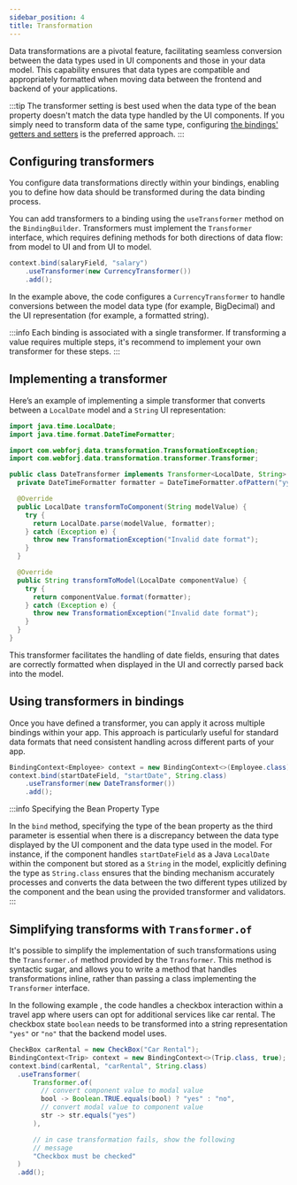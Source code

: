 ```yaml
---
sidebar_position: 4
title: Transformation
---
```


Data transformations are a pivotal feature, facilitating seamless conversion between the data types used in UI components and those in your data model. This capability ensures that data types are compatible and appropriately formatted when moving data between the frontend and backend of your applications.

:::tip
The transformer setting is best used when the data type of the bean property doesn't match the data type handled by the UI components. If you simply need to transform data of the same type, configuring [the bindings' getters and setters](bindings#binding-getters-and-setters) is the preferred approach.
:::

## Configuring transformers

You configure data transformations directly within your bindings, enabling you to define how data should be transformed during the data binding process.

You can add transformers to a binding using the `useTransformer` method on the `BindingBuilder`. Transformers must implement the `Transformer` interface, which requires defining methods for both directions of data flow: from model to UI and from UI to model.

```java
context.bind(salaryField, "salary")
    .useTransformer(new CurrencyTransformer())
    .add();
```

In the example above, the code configures a `CurrencyTransformer` to handle conversions between the model data type (for example, BigDecimal) and the UI representation (for example, a formatted string).

:::info
Each binding is associated with a single transformer. If transforming a value requires multiple steps, it's recommend to implement your own transformer for these steps.
:::

## Implementing a transformer

Here’s an example of implementing a simple transformer that converts between a `LocalDate` model and a `String` UI representation:

```java
import java.time.LocalDate;
import java.time.format.DateTimeFormatter;

import com.webforj.data.transformation.TransformationException;
import com.webforj.data.transformation.transformer.Transformer;

public class DateTransformer implements Transformer<LocalDate, String> {
  private DateTimeFormatter formatter = DateTimeFormatter.ofPattern("yyyy-MM-dd");

  @Override
  public LocalDate transformToComponent(String modelValue) {
    try {
      return LocalDate.parse(modelValue, formatter);
    } catch (Exception e) {
      throw new TransformationException("Invalid date format");
    }
  }

  @Override
  public String transformToModel(LocalDate componentValue) {
    try {
      return componentValue.format(formatter);
    } catch (Exception e) {
      throw new TransformationException("Invalid date format");
    }
  }
}
```

This transformer facilitates the handling of date fields, ensuring that dates are correctly formatted when displayed in the UI and correctly parsed back into the model.

## Using transformers in bindings

Once you have defined a transformer, you can apply it across multiple bindings within your app. This approach is particularly useful for standard data formats that need consistent handling across different parts of your app.

```java
BindingContext<Employee> context = new BindingContext<>(Employee.class);
context.bind(startDateField, "startDate", String.class)
    .useTransformer(new DateTransformer())
    .add();
```

:::info Specifying the Bean Property Type

In the `bind` method, specifying the type of the bean property as the third parameter is essential when there is a discrepancy between the data type displayed by the UI component and the data type used in the model. For instance, if the component handles `startDateField` as a Java `LocalDate` within the component but stored as a `String` in the model, explicitly defining the type as `String.class` ensures that the binding mechanism accurately processes and converts the data between the two different types utilized by the component and the bean using the provided transformer and validators.
:::

## Simplifying transforms with `Transformer.of`

It's possible to simplify the implementation of such transformations using the `Transformer.of` method provided by the `Transformer`. This method is syntactic sugar, and allows you to write a method that handles transformations inline, rather than passing a class implementing the `Transformer` interface. 

In the following example , the code handles a checkbox interaction within a travel app where users can opt for additional services like car rental. The checkbox state `boolean` needs to be transformed into a string representation `"yes"` or `"no"` that the backend model uses.

```java
CheckBox carRental = new CheckBox("Car Rental");
BindingContext<Trip> context = new BindingContext<>(Trip.class, true);
context.bind(carRental, "carRental", String.class)
  .useTransformer(
      Transformer.of(
        // convert component value to modal value
        bool -> Boolean.TRUE.equals(bool) ? "yes" : "no",
        // convert modal value to component value
        str -> str.equals("yes")
      ), 

      // in case transformation fails, show the following
      // message
      "Checkbox must be checked"
  )
  .add();
```
